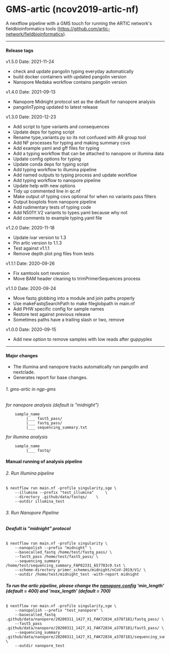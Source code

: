 # GMS-artic (ncov2019-artic-nf)

A nextflow pipeline with a GMS touch for running the ARTIC network's fieldbioinformatics tools (https://github.com/artic-network/fieldbioinformatics).

______________
#### Release tags
v1.5.0
Date: 2021-11-24
* check and update pangolin typing everyday automatically
* build docker containers with updated pangolin version
* Nanopore Medaka workflow contains pangolin version 

v1.4.0
Date: 2021-09-13
* Nanopore Midnight protocol set as the default for nanopore analysis
* pangolinTyping updated to latest release

v1.3.0
Date: 2020-12-23
* Add script to type variants and consequences
* Update deps for typing script
* Rename type_variants.py so its not confused with AR group tool
* Add NF processes for typing and making summary csvs
* Add example yaml and gff files for typing
* Add a typing workflow that can be attached to nanopore or illumina data
* Update config options for typing
* Update conda deps for typing script
* Add typing workflow to illumina pipeline
* Add named outputs to typing process and update workflow
* Add typing workflow to nanopore pipeline
* Update help with new options
* Tidy up commented line in qc.nf
* Make output of typing csvs optional for when no variants pass filters
* Output boxplots from nanopore pipeline
* Add rudimentary tests of typing code
* Add N501Y.V2 variants to types.yaml because why not
* Add comments to example typing.yaml file

v1.2.0
Date: 2020-11-18
* Update ivar version to 1.3
* Pin artic version to 1.1.3
* Test against v1.1.1
* Remove depth plot png files from tests

v1.1.1
Date: 2020-09-26
* Fix samtools sort reversion
* Move BAM header cleaning to trimPrimerSequences process

v1.1.0
Date: 2020-09-24
* Move fastq globbing into a module and join paths properly
* Use makeFastqSearchPath to make fileglobpath in main.nf
* Add PHW specific config for sample names
* Restore test against previous release
* Sometimes paths have a trailing slash or two, remove

v1.0.0
Date: 2020-09-15
* Add new option to remove samples with low reads after guppyplex 

------------
#### Major changes

* The illumina and nanopore tracks automatically run pangolin and nextclade.
* Generates report for base changes.

###### 1. gms-artic in ngp-gms

*for nanopore analysis (default is "midnight")*
```
    sample_name
         |___ fast5_pass/
         |___ fastq_pass/
         |___ sequencing_summary.txt
```
*for illumina analysis*
```
    sample_name     
         |___ fastq/
```
#### Manual running of analysis pipeline
###### 2. Run Illumina pipeline
```
$ nextflow run main.nf -profile singularity,sge \
    --illumina --prefix "test_illumina"     \
    --directory .github/data/fastqs/    \
    --outdir illumina_test
```

###### 3. Run Nanopore Pipeline
###### **Deafult is "midnight" protocol**
```
$ nextflow run main.nf -profile singularity \
    --nanopolish --prefix "midnight" \
    --basecalled_fastq /home/test/fastq_pass/ \
    --fast5_pass /home/test/fast5_pass/ \
    --sequencing_summary /home/test/sequencing_summary_FAP82331_657703c9.txt \
    --scheme-directory primer_schemes/midnight/nCoV-2019/V1/ \
    --outdir /home/test/midnight_test -with-report midnight
```
###### **To run the artic pipeline, please change the [nanopore.config](https://github.com/JD2112/gms-artic/blob/master/conf/nanopore.config) 'min_length' (default = 400) and 'max_length' (default = 700)**

```
$ nextflow run main.nf -profile singularity,sge \
    --nanopolish --prefix "test_nanopore" \
    --basecalled_fastq .github/data/nanopore/20200311_1427_X1_FAK72834_a3787181/fastq_pass/ \
    --fast5_pass .github/data/nanopore/20200311_1427_X1_FAK72834_a3787181/fast5_pass/ \
    --sequencing_summary .github/data/nanopore/20200311_1427_X1_FAK72834_a3787181/sequencing_summary_FAK72834_298b7829.txt \
    --outdir nanopore_test
```
